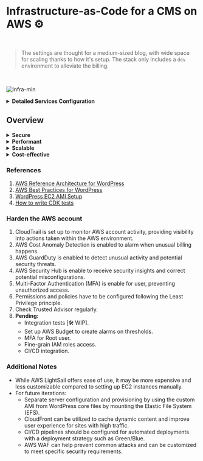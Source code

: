 # Infrastructure-as-Code for a CMS on AWS ⚙️

<br>

> The settings are thought for a medium-sized blog, with wide space for scaling thanks to how it's setup. The stack only includes a `dev` environment to alleviate the billing.

<br>

![Infra-min](https://github.com/Felix-Hz/aws-wordpress-cdk/assets/71148989/e06064f7-9ab9-45c2-80c8-b6898f9ec576)

<details>
<summary><strong>Detailed Services Configuration</strong></summary>

#### VPC

The custom VPC setup in this stack creates a Virtual Private Cloud (VPC) with two Availability Zones (AZs) for high availability.

#### Security Groups

1. **Auto Scaling Group Security Group (ASG)**:

   - Allows inbound traffic on ports 22 (SSH), 80 (HTTP), and 443 (HTTPS) from any IPv4 address
   - Allows all outbound traffic

2. **Load Balancer Security Group (ELB)**:
   - Allows inbound traffic on ports 80 (HTTP) and 443 (HTTPS) from any IPv4 address
   - Allows all outbound traffic
     
3. **Bastion Host Security Group (EC2)**:
   - Allows inbound traffic on ports 22 (SSH)
   - Allows all outbound traffic
   
#### Database

- Engine: Aurora MySQL
- Instance type: T3.MEDIUM/LARGE
- Storage encrypted: True
- Removal Policy: Snapshot
- Multi-AZ: True
- Backup Retention: 14 days
- Deletion Protection: True

#### Auto Scaling Group (ASG)

- Machine Image: Custom AMI with WordPress bootstrapped
- Instance type: T3.MEDIUM
- Min capacity: 2
- Uses an IAM role with permissions to access Secrets Manager and describe EC2 images
- UserData installs Apache, PHP and WordPress, sets up Apache adjusting WP ownership and starting the service

#### Application Load Balancer (ALB)

- Internet facing
- Listens on port 443 (HTTPS)
- Listens on and redirects Port 80 (HTTP) to Port 443 (HTTPS)
- Target group configured to use traffic port 80 for health checks
- ALB logs access logs to an S3 bucket
- CloudWatch alarm set to trigger if any unhealthy hosts are detected in the target group

  #### Bastion Host (EC2)

- Machine Image: Amazon Linux 2
- Instance type: T3.MICRO
- UserData updates packages

#### S3 Bucket

This S3 bucket is created to store media assets. Integration is done via the `WP Offload Media Lite` plugin. If required, can be configured with a CDN

</details>

## Overview

<details>
<summary><strong>Secure</strong></summary>
<br>
My architecture is designed with security in mind. I used a Virtual Private Cloud (VPC) to isolate resources, ensuring that only authorized traffic can access the infrastructure. Security groups are used to control inbound and outbound traffic at the network level. Three network segments have been used: public that hosts a Bastion Host to connect to SSH into the instances, private with NAT gateway egress for the Server and a private isolated segment for the Aurora Database. I explored the possibility of using AWS WAF but seemed like overkill for the project.
<br>
</details>
<details>
<summary><strong>Performant</strong></summary>
<br>
The EC2 hosts the CMS app servers and are deployed in Auto Scaling Groups to dynamically adjust capacity based on the current demand. The scaling policies should be tailored following the behaviour of the instance, users and overall analytics. Depending on customer requirements, a CDN like CloudFront could accelerate the content delivery by caching static assets closer to end-users and improving load times.
<br>
</details>
<details>
<summary><strong>Scalable</strong></summary>
<br>
Auto Scaling Groups allow to automatically add or remove EC2 instances based on demand, ensuring that the application can handle fluctuations of traffic elegantly. RDS Aurora has built-in Multi-AZ configuration, read-replica and scales up on demand. All of this also allows high availability to increase fault tolerance.
<br>
</details>
<details>
<summary><strong>Cost-effective</strong></summary>
<br>
By leveraging managed services and pay-as-you-go pricing models, infrastructure costs can be minimized while still meeting performance and scalability requirements.
<br>
</details>

### References

1. [AWS Reference Architecture for WordPress](https://github.com/aws-samples/aws-refarch-wordpress)
2. [AWS Best Practices for WordPress](https://docs.aws.amazon.com/whitepapers/latest/best-practices-wordpress/welcome.html?did=wp_card&trk=wp_card)
3. [WordPress EC2 AMI Setup](https://harshit-gola.medium.com/beginners-guide-to-deploying-build-a-wordpress-website-on-aws-infrastructure-c45d85603264)
4. [How to write CDK tests](https://thomasstep.com/blog/how-to-write-aws-cdk-tests)

### Harden the AWS account

1. CloudTrail is set up to monitor AWS account activity, providing visibility into actions taken within the AWS environment.
2. AWS Cost Anomaly Detection is enabled to alarm when unusual billing happens.
3. AWS GuardDuty is enabled to detect unusual activity and potential security threats.
4. AWS Security Hub is enable to receive security insights and correct potential misconfigurations.
5. Multi-Factor Authentication (MFA) is enable for user, preventing unauthorized access.
6. Permissions and policies have to be configured following the Least Privilege principle.
7. Check Trusted Advisor regularly.
8. **Pending:**
   - Integration tests [🛠️ WIP].
   - Set up AWS Budget to create alarms on thresholds.
   - MFA for Root user.
   - Fine-grain IAM roles access.
   - CI/CD integration.

### Additional Notes

- While AWS LightSail offers ease of use, it may be more expensive and less customizable compared to setting up EC2 instances manually.
- For future iterations:
  - Separate server configuration and provisioning by using the custom AMI from WordPress core files by mounting the Elastic File System (EFS).
  - CloudFront can be utilized to cache dynamic content and improve user experience for sites with high traffic.
  - CI/CD pipelines should be configured for automated deployments with a deployment strategy such as Green/Blue.
  - AWS WAF can help prevent common attacks and can be customized to meet specific security requirements.

